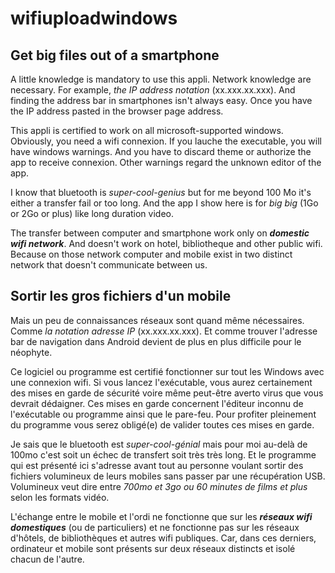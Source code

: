 # wifiuploadwindows
## Get big files out of a smartphone

A little knowledge is mandatory to use this appli. Network knowledge are necessary.
For example, _the IP address notation_ (xx.xxx.xx.xxx). And finding the address bar
in smartphones isn't always easy. Once you have the IP address pasted in the
browser page address.

This appli is certified to work on all microsoft-supported windows. Obviously,
you need a wifi connexion. If you lauche the executable, you will have windows
warnings. And you have to discard theme or authorize the app to receive connexion.
Other warnings regard the unknown editor of the app.

I know that bluetooth is *super-cool-genius* but for me beyond 100 Mo it's either a
transfer fail or too long. And the app I show here is for _big big_ (1Go or 2Go or
plus) like long duration video.

The transfer between computer and smartphone work only on ***domestic wifi network***.
And doesn't work on hotel, bibliotheque and other public wifi. Because on those
network computer and mobile exist in two distinct network that doesn't
communicate between us.

## Sortir les gros fichiers d'un mobile

Mais un peu de connaissances réseaux sont quand même nécessaires.
Comme _la notation adresse IP_ (xx.xxx.xx.xxx). Et comme trouver l'adresse bar de
navigation dans Android devient de plus en plus difficile pour le néophyte.

Ce logiciel ou programme est certifié fonctionner sur tout les Windows avec une
connexion wifi. Si vous lancez l'exécutable, vous aurez certainement des mises
en garde de sécurité voire même peut-être averto virus que vous devrait dédaigner.
Ces mises en garde concernent l'éditeur inconnu de l'exécutable ou programme
ainsi que le pare-feu. Pour profiter pleinement du programme vous serez obligé(e)
de valider toutes ces mises en garde.

Je sais que le bluetooth est *super-cool-génial* mais pour moi au-delà de 100mo
c'est soit un échec de transfert soit très très long.
Et le programme qui est présenté ici s'adresse avant tout au personne voulant
sortir des fichiers volumineux de leurs mobiles sans passer par une récupération
USB. Volumineux veut dire entre _700mo et 3go ou 60 minutes de films et plus_ selon
les formats vidéo.

L'échange entre le mobile et l'ordi ne fonctionne que sur les ***réseaux wifi
domestiques*** (ou de particuliers) et ne fonctionne pas sur les réseaux d'hôtels,
de bibliothèques et autres wifi publiques. Car, dans ces derniers, ordinateur et
mobile sont présents sur deux réseaux distincts et isolé chacun de l'autre.
